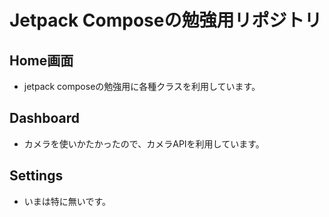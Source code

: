 # Jetpack Composeの勉強用リポジトリ

## Home画面
* jetpack composeの勉強用に各種クラスを利用しています。

## Dashboard
* カメラを使いかたかったので、カメラAPIを利用しています。

## Settings
* いまは特に無いです。
